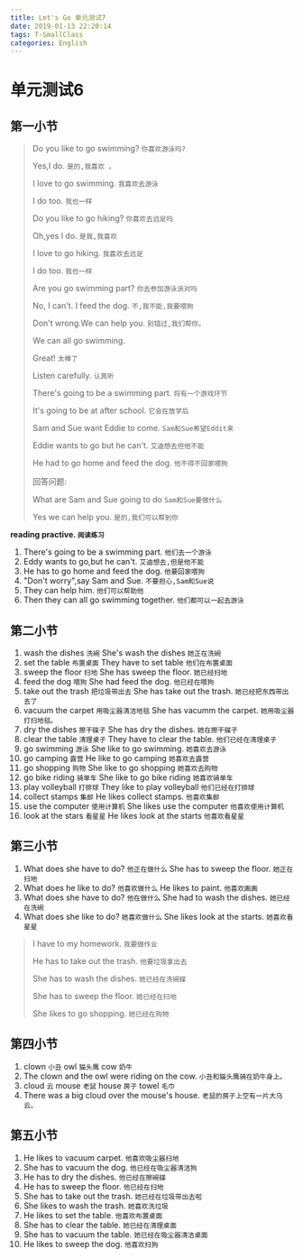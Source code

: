 ```yaml
---
title: Let's Go 单元测试7
date: 2019-01-13 22:20:14
tags: T-SmallClass
categories: English
---
```


# 单元测试6

## 第一小节

> Do you like to go swimming? `你喜欢游泳吗?`
> 
> Yes,I do. `是的,我喜欢 。`
> 
> I love to go swimming. `我喜欢去游泳`
> 
> I do too. `我也一样`
> 
> Do you like to go hiking? `你喜欢去远足吗`
> 
> Oh,yes I do. `是我,我喜欢`
> 
> I love to go hiking. `我喜欢去远足`
>  
> I do too. `我也一样`
> 
> Are you go swimming part? `你去参加游泳派对吗`
> 
> No, I can't. I feed the dog. `不,我不能,我要喂狗`
> 
> Don't wrong.We can help you. `别错过,我们帮你。`
> 
> We can all go swimming. 
> 
> Great! `太棒了`
> 
> Listen carefully. `认真听` 
> 
> There's going to be a swimming part. `将有一个游戏环节`
> 
> It's going to be at after school. `它会在放学后`
> 
> Sam and Sue want Eddie to come. `Sam和Sue希望Eddit来`
> 
> Eddie wants to go but he can't. `艾迪想去但他不能`
> 
> He had to go home and feed the dog. `他不得不回家喂狗 `
> 
> 
> 回答问题:
> 
> What  are Sam and Sue going to do `Sam和Sue要做什么`
> 
> Yes we can help you. `是的,我们可以帮到你`


**reading practive. `阅读练习`**

1. There's going to be a swimming part. `他们去一个游泳`
2. Eddy wants to go,but he can't. `艾迪想去,但是他不能`
3. He has to go home and feed the dog. `他要回家喂狗`
4. "Don't worry",say Sam and Sue. `不要担心,Sam和Sue说`
5. They can help him. `他们可以帮助他`
6. Then they can all go swimming together. `他们都可以一起去游泳`

## 第二小节

1. wash the dishes `洗碗`  She's wash the dishes `她正在洗碗`
2. set the table `布置桌面` They have to set table `他们在布置桌面`
3. sweep the floor `扫地`  She has sweep the floor. `她已经扫地`
4. feed the dog `喂狗` She had feed the dog. `他已经在喂狗`
5. take out the trash `把垃圾带出去` She has take out the trash. `她已经把东西带出去了`
6. vacuum the carpet `用吸尘器清洁地毯` She has vacumm the carpet. `她用吸尘器打扫地毯。`
7. dry the dishes `擦干碟子` She has dry the dishes. `她在擦干碟子`
8. clear the table `清理桌子` They have to clear the table. `他们已经在清理桌子`
9. go swimming `游泳` She like to go swimming. `她喜欢去游泳`
10. go camping `露营` He like to go camping `她喜欢去露营`
11. go shopping `购物` She like to go shopping `她喜欢去购物`
12. go bike riding `骑单车` She like to go bike riding `她喜欢骑单车`
13. play volleyball `打排球` They like to play volleyball `他们已经在打排球`
14. collect stamps `集邮` He likes collect stamps. `他喜欢集邮`
15. use the computer `使用计算机` She likes use the computer `他喜欢使用计算机`
16. look at the stars `看星星` He likes look at the starts `他喜欢看星星`

## 第三小节

1. What does she have to do? `他正在做什么` She has to sweep the floor. `她正在扫地`
2. What does he like to do? `他喜欢做什么` He likes to paint. `他喜欢画画`
3. What does she have to do? `他在做什么` She had to wash the dishes. `她已经在洗碗`
4. What does she like to do? `她喜欢做什么` She likes look at the starts. `她喜欢看星星`


> I have to my homework. `我要做作业`
> 
> He has to take out the trash. `他要垃圾拿出去`
> 
> She has to wash the dishes. `她已经在洗碗碟`
> 
> She has to sweep the floor. `她已经在扫地`
> 
> She likes to go shopping. `她已经在购物`


## 第四小节

1. clown `小丑` owl `猫头鹰` cow `奶牛`
2. The clown and the owl were riding on the cow. `小丑和猫头鹰骑在奶牛身上。`
3. cloud `云`  mouse `老鼠` house `房子` towel `毛巾`
4. There was a big cloud over the mouse's house. `老鼠的房子上空有一片大乌云。`

## 第五小节

1. He likes to vacuum carpet. `他喜欢吸尘器扫地`
2. She has to vacuum the dog. `他已经在吸尘器清洁狗`
3. He has to dry the dishes. `他已经在擦碗碟`
4. He has to sweep the floor. `他已经在扫地`
5. She has to take out the trash. `她已经在垃圾带出去啦`
6. She likes to wash the trash. `她喜欢洗垃圾`
7. He likes to set the table. `他喜欢布置桌面`
8. She has to clear the table. `她已经在清理桌面`
9. She has to vacuum the table. `她已经在吸尘器清洁桌面`
10. He likes to sweep the dog. `他喜欢扫狗`

